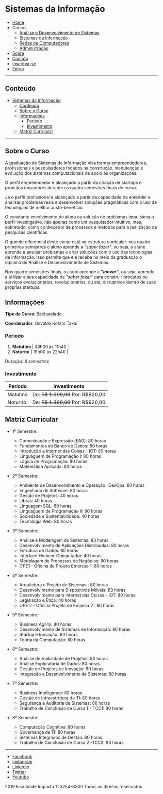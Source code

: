 # Sistemas da Informação

- [Home](../index.md)
- Cursos
  - [Análise e Desenvolvimento de Sistemas](ads.md)
  - [Sistemas da Informação](si.md)
  - [Redes de Computadores](rc.md)
  - [Administração](adm.md)
- [Sobre](../sobre.md)
- [Contato](../contato.md)
- [Inscreva-se](../inscrever.md)
- [Entrar](../entrar.md)

---

## Conteúdo

- [Sistemas da Informação](#sistemas-da-informa%c3%a7%c3%a3o)
  - [Conteúdo](#conte%c3%bado)
  - [Sobre o Curso](#sobre-o-curso)
  - [Informações](#informa%c3%a7%c3%b5es)
    - [Período](#per%c3%adodo)
    - [Investimento](#investimento)
  - [Matriz Curricular](#matriz-curricular)

---

## Sobre o Curso

A graduação de Sistemas de Informação visa formar empreendedores, profissionais e pesquisadores focados na construção, manutenção e evolução dos sistemas computacionais de apoio às organizações.

O perfil empreendedor é alcançado a partir da criação de startups e produtos inovadores durante os quatro semestres finais do curso.

Já o perfil profissional é alcançado a partir da capacidade de entender e analisar problemas reais e desenvolver soluções pragmáticas com o uso de tecnologias de melhor custo-benefício.

O constante envolvimento do aluno na solução de problemas impulsiona o perfil investigativo, não apenas como um pesquisador intuitivo, mas, sobretudo, como conhecedor de processos e métodos para a realização de pesquisas científicas.

O grande diferencial deste curso está na estrutura curricular: nos quatro primeiros semestres o aluno aprende a _"saber fazer"_, ou seja, o aluno aprende a analisar problemas e criar soluções com o uso das tecnologias da informação. Isso permite que ele receba no meio da graduação o diploma de Análise e Desenvolvimento de Sistemas.

Nos quatro semestres finais, o aluno aprende a _**"inovar"**_, ou seja, aprende a utilizar a sua capacidade de _"saber fazer"_ para construir produtos ou serviços evolucionários, revolucionários, ou até, disruptivos dentro de suas próprias startups.

## Informações

**Tipo de Curso**: Bacharelado

**Coordenador**: Osvaldo Kotaro Takai

### Período

1. **Matutino** | 08h00 às 11h40 |
2. **Noturno** | 19h00 às 22h40 |

Duração: *8 semestres*

### Investimento

| Período | Investimento |
|---------|--------------|
| Matutino | De: ~~R$ 1.000,00~~ Por: R$820,00 |
| Noturno | De: ~~R$ 1.300,00~~ Por: R$920,00 |

## Matriz Curricular

- 1º Semestre:

  - Comunicação e Expressão (EAD): 80 horas
  - Fundamentos de Banco de Dados: 80 horas
  - Introdução a Internet das Coisas - IOT: 80 horas
  - Linguaguem de Programação I: 80 horas
  - Lógica de Programação: 80 horas
  - Matemática Aplicada: 80 horas

- 2º Semestre:

  - Ambiente de Desenvolvimento e Operação -DevOps: 80 horas
  - Engenharia de Software: 80 horas
  - Gestão de Projetos: 40 horas
  - Libras: 40 horas
  - Linguagem SQL: 80 horas
  - Linguaguem de Programação II: 80 horas
  - Sociedade e Sustentabilidade: 40 horas
  - Tecnologia Web: 80 horas

- 3º Semestre:

  - Análise e Modelagem de Sistemas: 80 horas
  - Desenvolvimento de Aplicações Distribuídas: 80 horas
  - Estrutura de Dados: 80 horas
  - Interface Homem-Computador: 40 horas
  - Modelagem de Processos de Negócios: 80 horas
  - OPE1 - Oficina de Projeto Empresa 1: 80 horas

- 4º Semestre:

  - Arquitetura e Projeto de Sistemas : 80 horas
  - Desenvolvimento para Dispositivos Móveis: 80 horas
  - Desenvolvimento para Internet das Coisas - IOT: 80 horas
  - Legislação e Ética: 40 horas
  - OPE 2 - Oficina Projeto de Empesa 2 : 80 horas

- 5º Semestre:

  - Business Agility: 80 horas
  - Desenvolvimento de Sistemas de Informação: 80 horas
  - Startup e Inovação: 80 horas
  - Teoria da Computação: 80 horas

- 6º Semestre:

  - Análise de Viabilidade de Projetos: 80 horas
  - Análise Exploratória de Dados: 80 horas
  - Gestão de Projetos de Inovação: 80 horas
  - Integração e Desenvolvimento de Sistemas: 80 horas

- 7º Semestre:

  - Business Intelligence: 80 horas
  - Gestão de Infraestrutura de TI: 80 horas
  - Segurança e Auditoria de Sistemas: 80 horas
  - Trabalho de Conclusão de Curso 1 - TCC1: 80 horas

- 8º Semestre:

  - Computação Cognitiva: 80 horas
  - Governança de TI: 80 horas
  - Sistemas Integrados de Gestão: 80 horas
  - Trabalho de Conclusão de Curso 2 -TCC2: 80 horas

---

- [Facebook](https://www.facebook.com/FacImpacta/)
- [Instagram](https://www.instagram.com/faculdadeimpacta/)
- [Linkedin](https://www.linkedin.com/edu/faculdade-impacta-tecnologia-161006)
- [Twitter](https://twitter.com/facimpacta)
- [Youtube](https://www.youtube.com/user/GrupoImpacta)

2019 Faculdade Impacta 11 3254-8300 Todos os direitos reservados.
